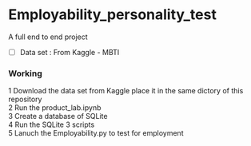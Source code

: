 # Employability_personality_test
A full end to end project

- [ ] Data set : From Kaggle - MBTI

### Working

1  Download the data set from Kaggle place it in the same dictory of this repository \
2  Run the product_lab.ipynb \
3  Create a database of SQLite \
4  Run the SQLite 3 scripts \
5  Lanuch the Employability.py to test for employment
